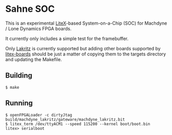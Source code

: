 # Sahne SOC

This is an experimental [LiteX](https://github.com/enjoy-digital/litex)-based System-on-a-Chip (SOC) for Machdyne / Lone Dynamics FPGA boards.

It currently only includes a simple test for the framebuffer.

Only [Lakritz](https://github.com/machdyne/lakritz) is currently supported but adding other boards supported by [litex-boards](https://github.com/litex-hub/litex-boards) should be just a matter of copying them to the targets directory and updating the Makefile.

## Building

```
$ make
```

## Running

```
$ openFPGALoader -c dirtyJtag build/machdyne_lakritz/gateware/machdyne_lakritz.bit
$ litex_term /dev/ttyACM1 --speed 115200 --kernel boot/boot.bin 
litex> serialboot
```
